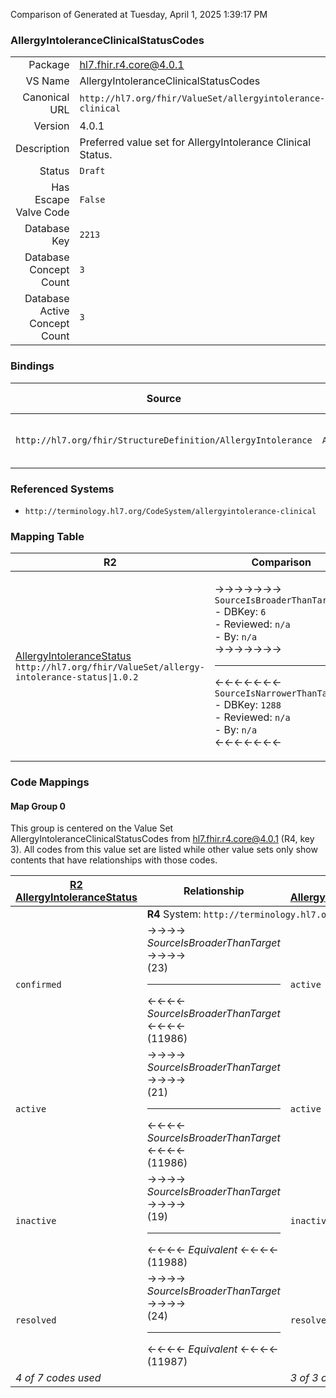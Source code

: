 Comparison of 
Generated at Tuesday, April 1, 2025 1:39:17 PM

### AllergyIntoleranceClinicalStatusCodes

|      |     |
| ---: | --- |
| Package | hl7.fhir.r4.core@4.0.1 |
| VS Name | AllergyIntoleranceClinicalStatusCodes |
| Canonical URL | `http://hl7.org/fhir/ValueSet/allergyintolerance-clinical` |
| Version | 4.0.1 |
| Description | Preferred value set for AllergyIntolerance Clinical Status. |
| Status | `Draft` |
| Has Escape Valve Code | `False` |
| Database Key | `2213` |
| Database Concept Count | `3` |
| Database Active Concept Count | `3` |
### Bindings

| Source | Element | Binding | Strength | Element Short |
| ------ | ------- | ------- | -------- | ------------- |
| `http://hl7.org/fhir/StructureDefinition/AllergyIntolerance` | `AllergyIntolerance.clinicalStatus` | `http://hl7.org/fhir/ValueSet/allergyintolerance-clinical\|4.0.1` | `Required` | active \| inactive \| resolved |

### Referenced Systems

* `http://terminology.hl7.org/CodeSystem/allergyintolerance-clinical`
### Mapping Table

| R2 | Comparison | R3 | Comparison | R4 | Comparison | R4B | Comparison | R5
| --- | --- | --- | --- | --- | --- | --- | --- | ---
| [AllergyIntoleranceStatus](/docs/R2/ValueSets/AllergyIntoleranceStatus.md)<br/> `http://hl7.org/fhir/ValueSet/allergy-intolerance-status\|1.0.2` | →→→→→→→<br/>`SourceIsBroaderThanTarget`<br/>- DBKey: `6`<br/>- Reviewed: `n/a`<br/>- By: `n/a`<br/>→→→→→→→<hr/>←←←←←←←<br/>`SourceIsNarrowerThanTarget`<br/>- DBKey: `1288`<br/>- Reviewed: `n/a`<br/>- By: `n/a`<br/>←←←←←←←| [AllergyIntoleranceClinicalStatus](/docs/R3/ValueSets/AllergyIntoleranceClinicalStatus.md)<br/> `http://hl7.org/fhir/ValueSet/allergy-clinical-status\|3.0.2` | →→→→→→→<br/>`Equivalent`<br/>- DBKey: `329`<br/>- Reviewed: `n/a`<br/>- By: `n/a`<br/>→→→→→→→<hr/>←←←←←←←<br/>`Equivalent`<br/>- DBKey: `551`<br/>- Reviewed: `n/a`<br/>- By: `n/a`<br/>←←←←←←←| [AllergyIntoleranceClinicalStatusCodes](/docs/R4/ValueSets/AllergyIntoleranceClinicalStatusCodes.md)<br/> `http://hl7.org/fhir/ValueSet/allergyintolerance-clinical\|4.0.1` | →→→→→→→<br/>`Equivalent`<br/>- DBKey: `1381`<br/>- Reviewed: `n/a`<br/>- By: `n/a`<br/>→→→→→→→<hr/>←←←←←←←<br/>`Equivalent`<br/>- DBKey: `1382`<br/>- Reviewed: `n/a`<br/>- By: `n/a`<br/>←←←←←←←| [AllergyIntoleranceClinicalStatusCodes](/docs/R4B/ValueSets/AllergyIntoleranceClinicalStatusCodes.md)<br/> `http://hl7.org/fhir/ValueSet/allergyintolerance-clinical\|4.3.0` | →→→→→→→<br/>`Equivalent`<br/>- DBKey: `775`<br/>- Reviewed: `n/a`<br/>- By: `n/a`<br/>→→→→→→→<hr/>←←←←←←←<br/>`Equivalent`<br/>- DBKey: `1036`<br/>- Reviewed: `n/a`<br/>- By: `n/a`<br/>←←←←←←←| [AllergyIntoleranceClinicalStatusCodes](/docs/R5/ValueSets/AllergyIntoleranceClinicalStatusCodes.md)<br/> `http://hl7.org/fhir/ValueSet/allergyintolerance-clinical\|5.0.0` 

### Code Mappings


#### Map Group 0

This group is centered on the Value Set AllergyIntoleranceClinicalStatusCodes from hl7.fhir.r4.core@4.0.1 (R4, key 3).
All codes from this value set are listed while other value sets only show contents that have relationships with those codes.

| [R2 AllergyIntoleranceStatus](/docs/R2/ValueSets/AllergyIntoleranceStatus.md)| Relationship | [R3 AllergyIntoleranceClinicalStatus](/docs/R3/ValueSets/AllergyIntoleranceClinicalStatus.md)| Relationship | R4 AllergyIntoleranceClinicalStatusCodes| Relationship | [R4B AllergyIntoleranceClinicalStatusCodes](/docs/R4B/ValueSets/AllergyIntoleranceClinicalStatusCodes.md)| Relationship | [R5 AllergyIntoleranceClinicalStatusCodes](/docs/R5/ValueSets/AllergyIntoleranceClinicalStatusCodes.md)
| --- | --- | --- | --- | --- | --- | --- | --- | ---
| <td colspan="8">**R4** System: `http://terminology.hl7.org/CodeSystem/allergyintolerance-clinical`
| `confirmed`| →→→→ _SourceIsBroaderThanTarget_ →→→→ <br/>(23)<hr/>←←←← _SourceIsBroaderThanTarget_ ←←←← <br/>(11986) | `active`| _Equivalent_ <br/>(2906/5107)| **`active`**| _Equivalent_ <br/>(14452/14453)| `active`| _Equivalent_ <br/>(7439/9704)| `active`
| `active`| →→→→ _SourceIsBroaderThanTarget_ →→→→ <br/>(21)<hr/>←←←← _SourceIsBroaderThanTarget_ ←←←← <br/>(11986) | `active`| _Equivalent_ <br/>(2906/5107)| **`active`**| _Equivalent_ <br/>(14452/14453)| `active`| _Equivalent_ <br/>(7439/9704)| `active`
| `inactive`| →→→→ _SourceIsBroaderThanTarget_ →→→→ <br/>(19)<hr/>←←←← _Equivalent_ ←←←← <br/>(11988) | `inactive`| _Equivalent_ <br/>(2905/5106)| **`inactive`**| _Equivalent_ <br/>(14454/14455)| `inactive`| _Equivalent_ <br/>(7440/9705)| `inactive`
| `resolved`| →→→→ _SourceIsBroaderThanTarget_ →→→→ <br/>(24)<hr/>←←←← _Equivalent_ ←←←← <br/>(11987) | `resolved`| _Equivalent_ <br/>(2907/5108)| **`resolved`**| _Equivalent_ <br/>(14456/14457)| `resolved`| _Equivalent_ <br/>(7441/9706)| `resolved`
| *4 of 7 codes used* | | *3 of 3 codes used* | | *3 of 3 codes used* | | *3 of 3 codes used* | | *3 of 3 codes used* 

